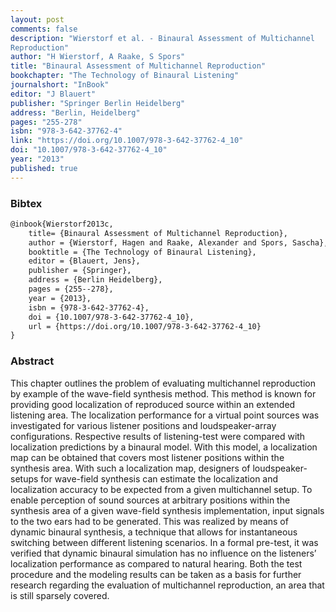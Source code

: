 ```yaml
---
layout: post
comments: false
description: "Wierstorf et al. - Binaural Assessment of Multichannel
Reproduction"
author: "H Wierstorf, A Raake, S Spors"
title: "Binaural Assessment of Multichannel Reproduction"
bookchapter: "The Technology of Binaural Listening"
journalshort: "InBook"
editor: "J Blauert"
publisher: "Springer Berlin Heidelberg"
address: "Berlin, Heidelberg"
pages: "255-278"
isbn: "978-3-642-37762-4"
link: "https://doi.org/10.1007/978-3-642-37762-4_10"
doi: "10.1007/978-3-642-37762-4_10"
year: "2013"
published: true
---
```


### Bibtex

```latex
@inbook{Wierstorf2013c,
    title= {Binaural Assessment of Multichannel Reproduction},
    author = {Wierstorf, Hagen and Raake, Alexander and Spors, Sascha},
    booktitle = {The Technology of Binaural Listening},
    editor = {Blauert, Jens},
    publisher = {Springer},
    address = {Berlin Heidelberg},
    pages = {255--278},
    year = {2013},
    isbn = {978-3-642-37762-4},
    doi = {10.1007/978-3-642-37762-4_10},
    url = {https://doi.org/10.1007/978-3-642-37762-4_10}
}
```

### Abstract

This chapter outlines the problem of evaluating multichannel reproduction by
example of the wave-field synthesis method. This method is known for providing
good localization of reproduced source within an extended listening area. The
localization performance for a virtual point sources was investigated for
various listener positions and loudspeaker-array configurations. Respective
results of listening-test were compared with localization predictions by a
binaural model. With this model, a localization map can be obtained that covers
most listener positions within the synthesis area. With such a localization map,
designers of loudspeaker-setups for wave-field synthesis can estimate the
localization and localization accuracy to be expected from a given multichannel
setup. To enable perception of sound sources at arbitrary positions within the
synthesis area of a given wave-field synthesis implementation, input signals to
the two ears had to be generated. This was realized by means of dynamic binaural
synthesis, a technique that allows for instantaneous switching between different
listening scenarios. In a formal pre-test, it was verified that dynamic binaural
simulation has no influence on the listeners’ localization performance as
compared to natural hearing. Both the test procedure and the modeling results
can be taken as a basis for further research regarding the evaluation of
multichannel reproduction, an area that is still sparsely covered.

